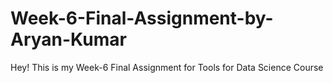 # Week-6-Final-Assignment-by-Aryan-Kumar
Hey!
This is my Week-6 Final Assignment for Tools for Data Science Course
